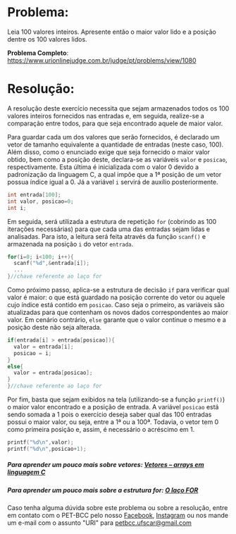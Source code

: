 # Problema:    
Leia 100 valores inteiros. Apresente então o maior valor lido e a posição dentre os 100 valores lidos.

**Problema Completo**: https://www.urionlinejudge.com.br/judge/pt/problems/view/1080


# Resolução:
A resolução deste exercício necessita que sejam armazenados todos os 100 valores inteiros fornecidos nas entradas e, em seguida, realize-se a comparação entre todos, para que seja encontrado aquele de maior valor.

Para guardar cada um dos valores que serão fornecidos, é declarado um vetor de tamanho equivalente a quantidade de entradas (neste caso, 100). Além disso, como o enunciado exige que seja fornecido o maior valor obtido, bem como a posição deste, declara-se as variáveis `valor` e `posicao`, respectivamente. Esta última é inicializada com o valor 0 devido a padronização da linguagem C, a qual impõe que a 1ª posição de um vetor possua índice igual a 0. Já a variável `i` servirá de auxílio posteriormente.

```c
int entrada[100];
int valor, posicao=0;
int i;
```

Em seguida, será utilizada a estrutura de repetição `for` (cobrindo as 100 iterações necessárias) para que cada uma das entradas sejam lidas e analisadas. Para isto, a leitura será feita através da função `scanf()` e armazenada na posição `i` do vetor `entrada`.

```c
for(i=0; i<100; i++){
  scanf("%d",&entrada[i]);
  ...
}//chave referente ao laço for
```

Como próximo passo, aplica-se a estrutura de decisão `if` para verificar qual valor é maior: o que está guardado na posição corrente do vetor ou aquele cujo índice está contido em `posicao`. Caso seja o primeiro, as variáveis são atualizadas para que contenham os novos dados correspondentes ao maior valor. Em cenário contrário, `else` garante que o valor continue o mesmo e a posição deste não seja alterada.

```c
if(entrada[i] > entrada[posicao]){
  valor = entrada[i];
  posicao = i;
}
else{
  valor = entrada[posicao];
}
}//chave referente ao laço for
```

Por fim, basta que sejam exibidos na tela (utilizando-se a função `printf()`) o maior valor encontrado e a posição de entrada. A variável `posicao` está sendo somada a 1 pois o exercício deseja saber qual das 100 entradas possui o maior valor, ou seja, entre a 1ª ou a 100ª. Todavia, o vetor tem 0 como primeira posição e, assim, é necessário o acréscimo em 1.

```c
printf("%d\n",valor);
printf("%d\n",posicao+1);
```

##### Para aprender um pouco mais sobre vetores: [Vetores – arrays em linguagem C](http://linguagemc.com.br/vetores-ou-arrays-em-linguagem-c/)

##### Para aprender um pouco mais sobre a estrutura for: [O laço FOR](https://www.cprogressivo.net/2013/02/O-que-e-para-que-serve-e-como-usar-o-laco-FOR-em-C.html)  

Caso tenha alguma dúvida sobre este problema ou sobre a resolução, entre em contato com o PET-BCC pelo nosso [Facebook](https://www.facebook.com/petbcc/), [Instagram](https://www.instagram.com/petbcc.ufscar/) ou nos mande um e-mail com o assunto "URI" para  petbcc.ufscar@gmail.com

